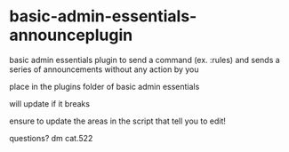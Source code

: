 # basic-admin-essentials-announceplugin
basic admin essentials plugin to send a command (ex. :rules) and sends a series of announcements without any action by you

place in the plugins folder of basic admin essentials

will update if it breaks

ensure to update the areas in the script that tell you to edit!

questions? dm cat.522
